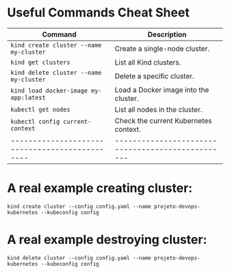 # Useful Commands Cheat Sheet

| **Command**                                  | **Description**                                  |
|----------------------------------------------|--------------------------------------------------|
| `kind create cluster --name my-cluster`      | Create a single-node cluster.                   |
| `kind get clusters`                          | List all Kind clusters.                         |
| `kind delete cluster --name my-cluster`      | Delete a specific cluster.                      |
| `kind load docker-image my-app:latest`       | Load a Docker image into the cluster.           |
| `kubectl get nodes`                          | List all nodes in the cluster.                  |
| `kubectl config current-context`             | Check the current Kubernetes context.           |
|----------------------------------------------|-------------------------------------------------|

# A real example creating cluster:
`kind create cluster --config config.yaml --name projeto-devops-kubernetes --kubeconfig config`

# A real example destroying cluster:
`kind delete cluster --config config.yaml --name projeto-devops-kubernetes --kubeconfig config`